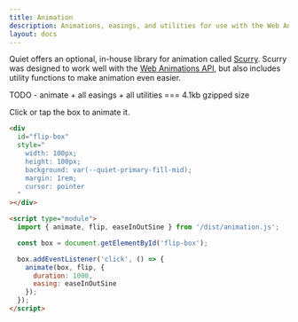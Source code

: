 ```yaml
---
title: Animation
description: Animations, easings, and utilities for use with the Web Animations API.
layout: docs
---
```


Quiet offers an optional, in-house library for animation called [Scurry](https://github.com/quietui/scurry). Scurry was designed to work well with the [Web Animations API](https://developer.mozilla.org/en-US/docs/Web/API/Web_Animations_API), but also includes utility functions to make animation even easier.

TODO - animate + all easings + all utilities === 4.1kb gzipped size

Click or tap the box to animate it.

```html {.example}
<div 
  id="flip-box" 
  style="
    width: 100px; 
    height: 100px; 
    background: var(--quiet-primary-fill-mid); 
    margin: 1rem;
    cursor: pointer
  "
></div>

<script type="module">
  import { animate, flip, easeInOutSine } from '/dist/animation.js';

  const box = document.getElementById('flip-box');

  box.addEventListener('click', () => {
    animate(box, flip, {
      duration: 1000,
      easing: easeInOutSine
    });
  });
</script>
```
